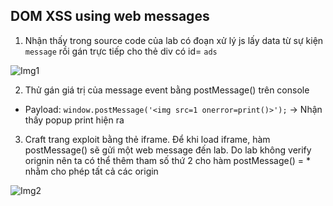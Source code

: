 ## DOM XSS using web messages

1. Nhận thấy trong source code của lab có đoạn xử lý js lấy data từ sự kiện `message` rồi gán trực tiếp cho thẻ div có id= `ads`

![Img1](\asset/../img/detect.png)

2. Thử gán giá trị của message event bằng postMessage() trên console
- Payload: ```window.postMessage('<img src=1 onerror=print()>');```
-> Nhận thấy popup print hiện ra

3. Craft trang exploit bằng thẻ iframe. Để khi load iframe, hàm postMessage() sẽ gửi một web message đến lab. Do lab không verify orignin nên ta có thể thêm tham số thứ 2 cho hàm postMessage() = * nhằm cho phép tất cả các origin

![Img2](\asset/../img/craft_exploit_page.png)